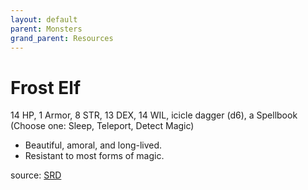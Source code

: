 ```yaml
---
layout: default
parent: Monsters
grand_parent: Resources
---
```


# Frost Elf
14 HP, 1 Armor, 8 STR, 13 DEX, 14 WIL, icicle dagger (d6), a Spellbook (Choose one: Sleep, Teleport, Detect Magic)  
- Beautiful, amoral, and long-lived.  
- Resistant to most forms of magic.  

source: [SRD](/cairn-srd#Bestiary)
